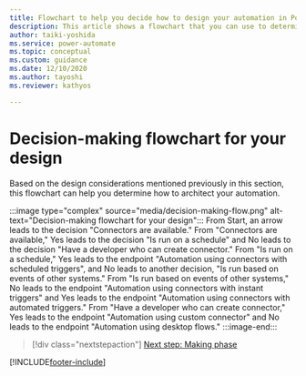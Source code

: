 ```yaml
---
title: Flowchart to help you decide how to design your automation in Power Automate | Microsoft Docs
description: This article shows a flowchart that you can use to determine how to architect your automation.
author: taiki-yoshida
ms.service: power-automate
ms.topic: conceptual
ms.custom: guidance
ms.date: 12/10/2020
ms.author: tayoshi
ms.reviewer: kathyos

---
```


# Decision-making flowchart for your design

Based on the design considerations mentioned previously in this section, this flowchart can help you determine how to architect your automation.

:::image type="complex" source="media/decision-making-flow.png" alt-text="Decision-making flowchart for your design":::
   From Start, an arrow leads to the decision "Connectors are available." From "Connectors are available," Yes leads to the decision "Is run on a schedule" and No leads to the decision "Have a developer who can create connector." From "Is run on a schedule," Yes leads to the endpoint "Automation using connectors with scheduled triggers", and No leads to another decision, "Is run based on events of other systems." From "Is run based on events of other systems," No leads to the endpoint "Automation using connectors with instant triggers" and Yes leads to the endpoint "Automation using connectors with automated triggers." From "Have a developer who can create connector," Yes leads to the endpoint "Automation using custom connector" and No leads to the endpoint "Automation using desktop flows."
:::image-end:::

> [!div class="nextstepaction"]
> [Next step: Making phase](making-phase.md)

[!INCLUDE[footer-include](../../includes/footer-banner.md)]